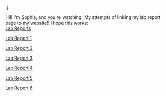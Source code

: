 :]


Hi!! I'm Sophia, and you're watching: My attempts of linking my lab report page to my website!! I hope this works:  
[Lab Reports](https://github.com/piagooo/cse15l-lab-reports)

[Lab Report 1](https://piagooo.github.io/cse15l-lab-reports/lab-report-1/lab-report-1-week-0.html)

[Lab Report 2](https://piagooo.github.io/cse15l-lab-reports/lab-report-2/lab-report-2-week-1.html)

[Lab Report 3](https://piagooo.github.io/cse15l-lab-reports/lab-report-3/lab-report-3-week-3.html)

[Lab Report 4](https://piagooo.github.io/cse15l-lab-reports/lab-report-4/lab-report-4-week-5.html)

[Lab Report 5](https://piagooo.github.io/cse15l-lab-reports/lab-report-5/lab-report-5-week-7.html)

[Lab Report 6](https://piagooo.github.io/cse15l-lab-reports/lab-report-6/lab-report-6-week-8.html)